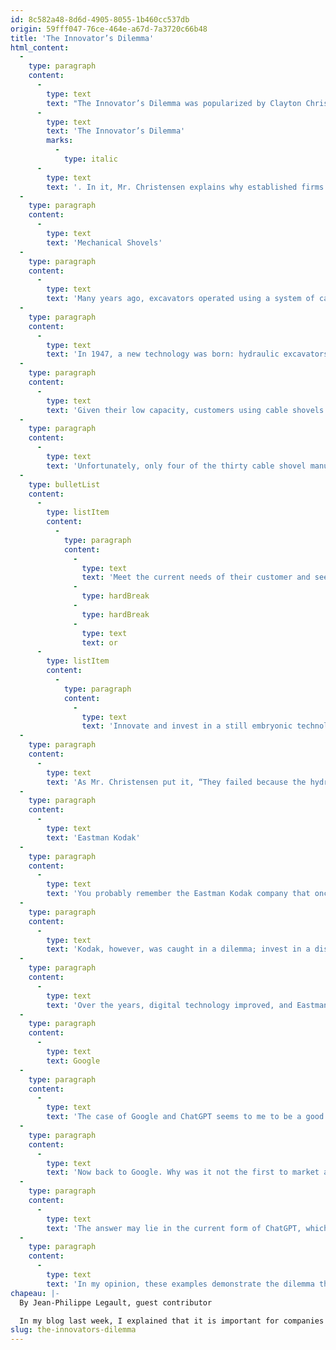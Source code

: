 ```yaml
---
id: 8c582a48-8d6d-4905-8055-1b460cc537db
origin: 59fff047-76ce-464e-a67d-7a3720c66b48
title: 'The Innovator’s Dilemma'
html_content:
  -
    type: paragraph
    content:
      -
        type: text
        text: "The Innovator’s Dilemma was popularized by Clayton Christensen in 1997 with the publication of his book\_"
      -
        type: text
        text: 'The Innovator’s Dilemma'
        marks:
          -
            type: italic
      -
        type: text
        text: '. In it, Mr. Christensen explains why established firms have difficulty adjusting to the arrival of disruptive new technology. To simplify this concept, I will use an example from the book.'
  -
    type: paragraph
    content:
      -
        type: text
        text: 'Mechanical Shovels'
  -
    type: paragraph
    content:
      -
        type: text
        text: 'Many years ago, excavators operated using a system of cables and pulleys that controlled the movement of the excavator. For the time, these excavators were efficient and served a multitude of customers such as excavation, construction, and mining companies.'
  -
    type: paragraph
    content:
      -
        type: text
        text: 'In 1947, a new technology was born: hydraulic excavators. Initially, these excavators were small and mounted on farm tractors. Their power was very limited and only allowed to excavate a very small amount of earth.'
  -
    type: paragraph
    content:
      -
        type: text
        text: 'Given their low capacity, customers using cable shovels had little interest in hydraulic shovels. Therefore, cable shovel manufacturers had little or no interest in developing this new technology. Over the years hydraulic shovel technology improved and ultimately hydraulics surpassed cable shovel technology.'
  -
    type: paragraph
    content:
      -
        type: text
        text: 'Unfortunately, only four of the thirty cable shovel manufacturers succeeded in reinventing themselves as hydraulic shovel manufacturers. Why such a high failure rate? One reason is that leaders had to choose between:'
  -
    type: bulletList
    content:
      -
        type: listItem
        content:
          -
            type: paragraph
            content:
              -
                type: text
                text: 'Meet the current needs of their customer and seek to gain market share'
              -
                type: hardBreak
              -
                type: hardBreak
              -
                type: text
                text: or
      -
        type: listItem
        content:
          -
            type: paragraph
            content:
              -
                type: text
                text: 'Innovate and invest in a still embryonic technology in an underdeveloped market.'
  -
    type: paragraph
    content:
      -
        type: text
        text: 'As Mr. Christensen put it, “They failed because the hydraulics didn’t make sense – until it was too late.” This is the innovator’s dilemma.'
  -
    type: paragraph
    content:
      -
        type: text
        text: 'Eastman Kodak'
  -
    type: paragraph
    content:
      -
        type: text
        text: 'You probably remember the Eastman Kodak company that once dominated the photography market. The company provided films that perfectly met the needs of its customers. The arrival of new digital photo technology did not seem a threat since it was more expensive and of poor quality.'
  -
    type: paragraph
    content:
      -
        type: text
        text: 'Kodak, however, was caught in a dilemma; invest in a disruptive technology that did not meet the needs of its customers or continue to bet on the sale of highly profitable films. The emphasis on digital risked cannibalizing film revenue.'
  -
    type: paragraph
    content:
      -
        type: text
        text: 'Over the years, digital technology improved, and Eastman Kodak failed to innovate and adapt in time. It failed because the digital photo didn’t make sense – until it was too late.'
  -
    type: paragraph
    content:
      -
        type: text
        text: Google
  -
    type: paragraph
    content:
      -
        type: text
        text: 'The case of Google and ChatGPT seems to me to be a good recent example of the innovator’s dilemma. For those unfamiliar with the tool, ChatGPT was introduced in 2022 by the OpenAI company and is an IT solution that can interpret and generate text to answer questions from its users. Although advanced, the technology offered by ChatGPT is still imperfect and several technological improvements are still needed. In my opinion, this technology illustrates the concept of a disruptive technology well.'
  -
    type: paragraph
    content:
      -
        type: text
        text: 'Now back to Google. Why was it not the first to market a solution similar to that of ChatGPT? It had ample financial resources, competent employees, and had participated in the development of the basic technology behind ChatGPT.'
  -
    type: paragraph
    content:
      -
        type: text
        text: 'The answer may lie in the current form of ChatGPT, which does not precisely meet the immediate needs of Google’s customers; they want to display advertising. More importantly, I believe that the emphasis on this new technology risked cannibalizing Google’s revenue. Like Kodak, it was therefore probably caught in a dilemma where it had to decide between developing and deploying a still embryonic technology that did not meet the immediate needs of its customers or continuing to rely on the sale of highly profitable advertising.'
  -
    type: paragraph
    content:
      -
        type: text
        text: 'In my opinion, these examples demonstrate the dilemma that companies commonly face when introducing new technology. In closing, Google recently announced the launch of a solution like ChatGPT. We can speculate on the reasons that led Google not to deploy its solution first. Despite everything, its leaders had certainly faced the innovator’s dilemma.'
chapeau: |-
  By Jean-Philippe Legault, guest contributor

  In my blog last week, I explained that it is important for companies to fail intelligently in their quest for innovation. However, innovation is not an easy task to accomplish. In my opinion, many companies suffer from the innovator’s dilemma.
slug: the-innovators-dilemma
---
```

